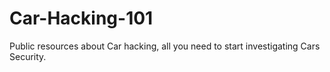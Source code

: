 # Car-Hacking-101
Public resources about Car hacking, all you need to start investigating Cars Security.
